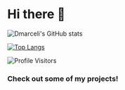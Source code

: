 # Hi there 👋 


![Dmarceli's GitHub stats](https://github-readme-stats.vercel.app/api?username=dmarceli&show_icons=true&theme=tokyonight)

[![Top Langs](https://github-readme-stats.vercel.app/api/top-langs/?username=dmarceli&layout=compact)](https://github.com/anuraghazra/github-readme-stats)

![Profile Visitors](https://komarev.com/ghpvc/?username=dmarceli&label=profile+visitors)

### Check out some of my projects!
